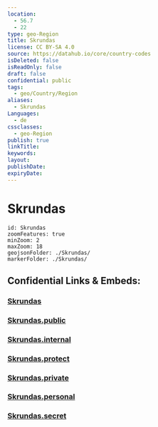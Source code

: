 ```yaml
---
location:
  - 56.7
  - 22
type: geo-Region
title: Skrundas
license: CC BY-SA 4.0
source: https://datahub.io/core/country-codes
isDeleted: false
isReadOnly: false
draft: false
confidential: public
tags:
  - geo/Country/Region
aliases:
  - Skrundas
Languages:
  - de
cssclasses:
  - geo-Region
publish: true
linkTitle:
keywords:
layout:
publishDate:
expiryDate:
---
```


# Skrundas

```leaflet
id: Skrundas
zoomFeatures: true 
minZoom: 2 
maxZoom: 18
geojsonFolder: ./Skrundas/
markerFolder: ./Skrundas/
```


## Confidential Links & Embeds: 

### [Skrundas](/_Standards/Earth/Continent/Europe/Europe~North/Latvia/Counties/Skrundas.md) 

### [Skrundas.public](/_public/Earth/Continent/Europe/Europe~North/Latvia/Counties/Skrundas.public.md) 

### [Skrundas.internal](/_internal/Earth/Continent/Europe/Europe~North/Latvia/Counties/Skrundas.internal.md) 

### [Skrundas.protect](/_protect/Earth/Continent/Europe/Europe~North/Latvia/Counties/Skrundas.protect.md) 

### [Skrundas.private](/_private/Earth/Continent/Europe/Europe~North/Latvia/Counties/Skrundas.private.md) 

### [Skrundas.personal](/_personal/Earth/Continent/Europe/Europe~North/Latvia/Counties/Skrundas.personal.md) 

### [Skrundas.secret](/_secret/Earth/Continent/Europe/Europe~North/Latvia/Counties/Skrundas.secret.md)

